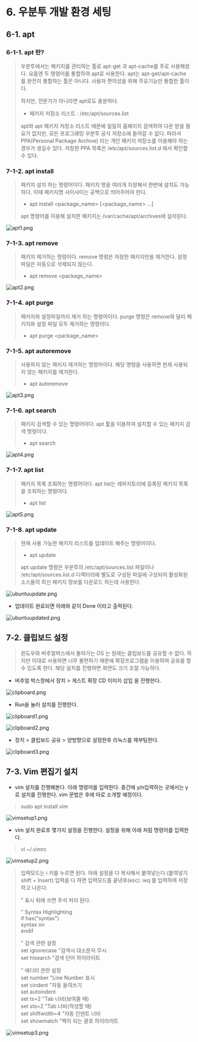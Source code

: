 # 6. 우분투 개발 환경 세팅

## 6-1. apt 

### 6-1-1. apt 란?
> 우분투에서는 패키지를 관리하는 툴로 apt-get 과 apt-cache를 주로 사용해왔다. 요즘엔 두 명령어를 통합하여 apt로 사용한다.
> apt는 apt-get/apt-cache 를 완전히 통합하는 툴은 아니다. 사용자 편의성을 위해 주요기능만 통합한 툴이다.
> 
> 하지만, 전문가가 아니라면 apt로도 충분하다.
> - 패키지 저장소 리스트 : /etc/apt/sources.list
> 
> apt와 apt 패키지 저장소 리스트 때문에 일일히 홈페이지 검색하여 다운 받을 필요가 없지만, 모든 프로그래밍 우분투 공식 저장소에 들어갈 수 없다.
> 따라서 PPA(Personal Package Archive) 라는 개인 패키지 저장소를 이용해야 하는 경우가 생길수 있다.
> 저장한 PPA 목록은 /etc/apt/sources.list.d 에서 확인할 수 있다.


### 7-1-2. apt install
> 패키지 설치 하는 명령어이다. 패키지 명을 여러개 지정해서 한번에 설치도 가능하다. 이때 패키지명 사이사이는 공백으로 띄어주어야 한다.
>
> - apt install <package_name> [<package_name> ...]
> 
> apt 명령어를 이용해 설치한 패키지는 /var/cache/apt/archives에 설치된다.

![apt1.png](../images/4_linux/apt1.png)


### 7-1-3. apt remove
> 패키지 제거하는 명령이다. remove 명령은 저장한 패키지만을 제거한다. 설정 파일은 자동으로 삭제되지 않는다.
> 
> - apt remove <package_name>


![apt2.png](../images/4_linux/apt2.png)


### 7-1-4. apt purge
> 패키지와 설정파일까지 제거 하는 명령어이다. purge 명령은 remove와 달리 패키지와 설정 파일 모두 제거하는 명령어다.
> 
> - apt purge <package_name>

### 7-1-5. apt autoremove
> 사용하지 않는 패키지 제거하는 명령어이다. 해당 명령을 사용하면 현재 사용되지 않는 패키지를 제거한다.
> 
> - apt autoremove

![apt3.png](../images/4_linux/apt3.png)


### 7-1-6. apt search 
> 패키지 검색할 수 있는 명령어이다. apt 툴을 이용하여 설치할 수 있는 패키지 검색 명령이다.
> 
> - apt search <key word>

![apt4.png](../images/4_linux/apt4.png)


### 7-1-7. apt list
> 패키지 목록 조회하는 명령어이다. apt list는 레파지토리에 등록된 패키지 목록을 조회하는 명령어다.
> 
> - apt list

![apt5.png](../images/4_linux/apt5.png)


### 7-1-8. apt update
> 현재 사용 가능한 패키지 리스트를 업데이트 해주는 명령어이다. 
> 
> - apt update
> 
> apt update 명령은 우분투의 /etc/apt/sources.list 파일이나 /etc/apt/sources.list.d 디렉터리에 별도로
> 구성된 파일에 구성되어 활성화된 소스들의 최신 패키지 정보를 다운로드 하는데 사용한다.

![ubuntuupdate.png](../images/4_linux/ubuntuupdate.png)

- 업데이트 완료되면 아래와 같이 Done 이라고 출력된다.

![ubuntuupdated.png](../images/4_linux/ubuntuupdated.png)


## 7-2. 클립보드 설정

> 윈도우와 버추얼박스에서 돌아가는 OS 는 원래는 클립보드를 공유할 수 없다.
> 하지만 이대로 사용하면 너무 불편하기 때문에 확장프로그램을 이용하여 공유를 할수 있도록 한다.
> 해당 설치를 진행하면 화면도 크기 조절 가능하다.

- 버추얼 박스창에서 장치 > 게스트 확장 CD 이미지 삽입 을 진행한다.

![clipboard.png](../images/4_linux/clipboard.png)


- Run을 눌러 설치를 진행한다.

![clipboard1.png](../images/4_linux/clipboard1.png)
  
![clipboard2.png](../images/4_linux/clipboard2.png)

- 장치 > 클립보드 공유 > 양방향으로 설정한후 리눅스를 재부팅한다.

![clipboard3.png](../images/4_linux/clipboard3.png)


## 7-3. Vim 편집기 설치

- vim 설치를 진행해본다. 아래 명령어를 입력한다. 중간에 y/n입력하는 곳에서는 y로 설치를 진행한다. vim 문법은 후에 따로 소개할 예정이다.

> sudo apt install vim

![vimsetup1.png](../images/4_linux/vimsetup1.png)

- vim 설치 완료후 몇가지 설정을 진행한다. 설정을 위해 아래 처럼 명령어를 입력한다.

> vi ~/.vimrc

![vimsetup2.png](../images/4_linux/vimsetup2.png)

> 입력모드는 i 키를 누르면 된다. 아래 설정을 다 복사해서 붙여넣는다.(붙여넣기 shift + Insert)
> 입력을 다 하면 입력모드를 끝낸후(esc) :wq 를 입력하여 저장하고 나온다.
> 
> " 표시 뒤에 쓰면 주석 처리 된다.
> 
> " Syntax Highlighting </br>
> if has("syntax") </br>
> syntax on </br>
> endif </br>
>
> " 검색 관련 설정 </br>
> set ignorecase  "검색시 대소문자 무시 </br>
> set hlsearch  "검색 단어 하이라이트 </br>
>
> " 에디터 관련 설정 </br>
> set number  "Line Number 표시 </br>
> set cindent   "자동 들여쓰기 </br>
> set autoindent </br>
> set ts=2  "Tab 너비(보여줄 때) </br>
> set sts=2 "Tab 너비(작성할 때) </br>
> set shiftwidth=4 "자동 인덴트 너비 </br>
> set showmatch   "짝이 되는 괄호 하이라이트 </br>


![vimsetup3.png](../images/4_linux/vimsetup3.png)


